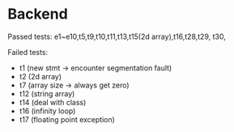 # Backend

Passed tests: e1~e10,t5,t9,t10,t11,t13,t15(2d array),t16,t28,t29,
t30,

Failed tests: 
* t1 (new stmt -> encounter segmentation fault)
* t2 (2d array)
* t7 (array size -> always get zero)
* t12 (string array)
* t14 (deal with class)
* t16 (infinity loop)
* t17 (floating point exception)

